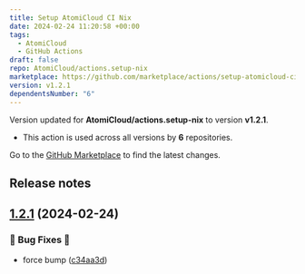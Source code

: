 ```yaml
---
title: Setup AtomiCloud CI Nix
date: 2024-02-24 11:20:58 +00:00
tags:
  - AtomiCloud
  - GitHub Actions
draft: false
repo: AtomiCloud/actions.setup-nix
marketplace: https://github.com/marketplace/actions/setup-atomicloud-ci-nix
version: v1.2.1
dependentsNumber: "6"
---
```



Version updated for **AtomiCloud/actions.setup-nix** to version **v1.2.1**.
- This action is used across all versions by **6** repositories.

Go to the [GitHub Marketplace](https://github.com/marketplace/actions/setup-atomicloud-ci-nix) to find the latest changes.

## Release notes

## [1.2.1](https://github.com/AtomiCloud/actions.setup-nix/compare/v1.2.0...v1.2.1) (2024-02-24)


### 🐛 Bug Fixes 🐛

* force bump ([c34aa3d](https://github.com/AtomiCloud/actions.setup-nix/commit/c34aa3da3e39bf08b909577b68a06ac294f8e5d5))



